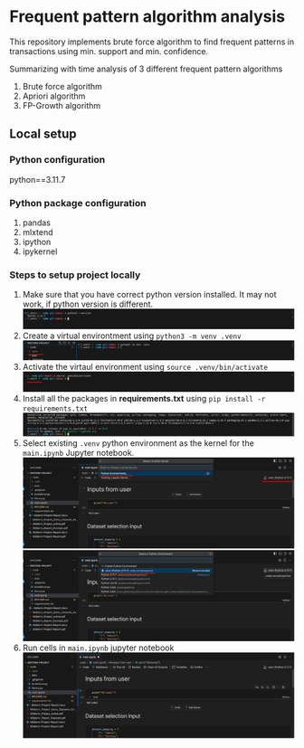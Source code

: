 # Frequent pattern algorithm analysis

This repository implements brute force algorithm to find frequent patterns in transactions using min. support and min. confidence.

Summarizing with time analysis of 3 different frequent pattern algorithms

1. Brute force algorithm
2. Apriori algorithm
3. FP-Growth algorithm

## Local setup

### Python configuration

python==3.11.7

### Python package configuration

1. pandas
2. mlxtend
3. ipython
4. ipykernel

### Steps to setup project locally

1. Make sure that you have correct python version installed. It may not work, if python version is different.
![alt-text](./docs/step-1.png)
2. Create a virtual environtment using `python3 -m venv .venv`
![alt-text](./docs/step-2.png)
3. Activate the virtaul environment using `source .venv/bin/activate`
![alt-text](./docs/step-3.png)
4. Install all the packages in **requirements.txt** using `pip install -r requirements.txt`
![alt-text](./docs/step-4.png)
5. Select existing `.venv` python environment as the kernel for the `main.ipynb` Jupyter notebook.
![alt-text](./docs/step-51.png)
![alt-text](./docs/step-52.png)
6. Run cells in `main.ipynb` jupyter notebook
![alt-text](./docs/step-6.png)
